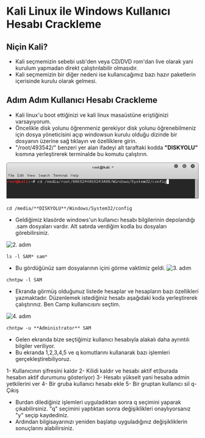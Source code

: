 # Kali Linux ile Windows Kullanıcı Hesabı Crackleme

## Niçin Kali?

- Kali seçmemizin sebebi usb'den veya CD/DVD rom'dan live olarak yani kurulum yapmadan direkt çalıştırılabilir olmasıdır.
- Kali seçmemizin bir diğer nedeni ise kullanıcağımız bazı hazır paketlerin içerisinde kurulu olarak gelmesi.

## Adım Adım Kullanıcı Hesabı Crackleme
- Kali linux'u boot ettiğinizi ve kali linux masaüstüne eriştiğinizi varsayıyorum.
- Öncelikle disk yolunu öğrenmeniz gerekiyor disk yolunu öğrenebilmeniz için dosya yöneticisini açıp windowsun kurulu olduğu dizinde bir dosyanın üzerine sağ tıklayın ve özelliklere girin.
- "/root/493542/" benzeri yer alan ifadeyi alt taraftaki kodda **"DISKYOLU"** kısmına yerleştirerek terminalde bu komutu çalıştırın.

![1. adım](images/windows-sifre/1.png)

```
cd /media/**DISKYOLU**/Windows/System32/config
````



- Geldiğimiz klasörde windows'un kullanıcı hesabı bilgilerinin depolandığı .sam dosyaları vardır. Alt satırda verdiğim kodla bu dosyaları görebilirsiniz.

![2. adım](images/windows-sifre/2.png)
```
ls -l SAM* sam*
```

- Bu gördüğünüz sam dosyalarının içini görme vaktimiz geldi.
![3. adım](images/windows-sifre/3.png)
```
chntpw -l SAM
```

- Ekranda görmüş olduğunuz listede hesaplar ve hesapların bazı özellikleri yazmaktadır. Düzenlemek istediğiniz hesabı aşağıdaki koda yerleştirerek çalıştırınız. Ben Camp kullanıcısını seçtim.

![4. adım](images/windows-sifre/4.png)
```
chntpw -u **Administrator** SAM
```

- Gelen ekranda bize seçtiğimiz kullanıcı hesabıyla alakalı daha ayrıntılı bilgiler veriliyor.
- Bu ekranda 1,2,3,4,5 ve q komutlarını kullanarak bazı işlemleri gerçekleştirebiliyoruz.

1- Kullanıcının şifresini kaldır
2- Kilidi kaldır ve hesabı aktif et(burada hesabın aktif durumunu gösteriyor)
3- Hesabı yükselt yani hesaba admin yetkilerini ver
4- Bir gruba kullanıcı hesabı ekle
5- Bir gruptan kullanıcı sil
q- Çıkış

- Burdan dilediğiniz işlemleri uyguladıktan sonra q seçimini yaparak çıkabilirsiniz. "q" seçimini yaptıktan sonra değişiklikleri onaylıyorsanız "y" seçip kaydediniz.
- Ardından bilgisayarınızı yeniden başlatıp uyguladığınız değişikliklerin sonuçlarını alabilirsiniz.


